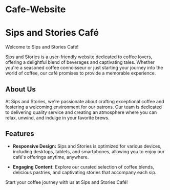 # Cafe-Website
# Sips and Stories Café

Welcome to Sips and Stories Café! 

Sips and Stories is a user-friendly website dedicated to coffee lovers, offering a delightful blend of beverages and captivating tales. Whether you're a seasoned coffee connoisseur or just starting your journey into the world of coffee, our café promises to provide a memorable experience.

## About Us

At Sips and Stories, we're passionate about crafting exceptional coffee and fostering a welcoming environment for our patrons. Our team is dedicated to delivering quality service and creating an atmosphere where you can relax, unwind, and indulge in your favorite brews.

## Features
  
- **Responsive Design:** Sips and Stories is optimized for various devices, including desktops, tablets, and smartphones, allowing you to enjoy our café's offerings anytime, anywhere.

- **Engaging Content:** Explore our curated selection of coffee blends, delicious pastries, and captivating stories that accompany each sip.

Start your coffee journey with us at Sips and Stories Café!
 
